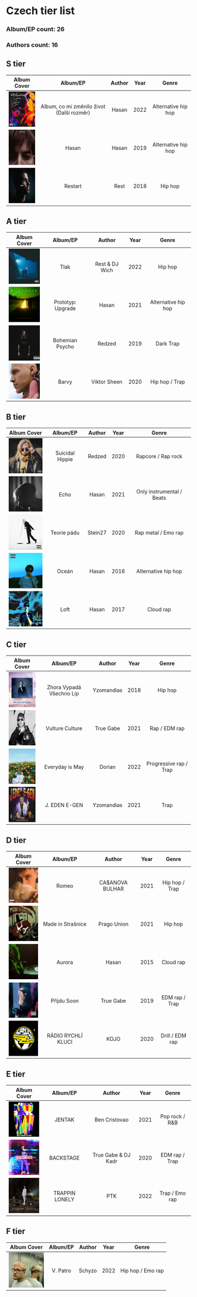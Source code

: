 # Czech tier list

### Album/EP count: 26

### Authors count: 16

## S tier
| Album Cover   |      Album/EP      |  Author | Year | Genre |
|:--------:|:------------------:|:------------:|:----:|:-----:|
| <img src="/images/album_co_mi_zmenilo_zivot_rozmer.jpg" alt="Image not found" width="96" height="96"/>  | Album, co mi změnilo život (Další rozměr) | Hasan | 2022 | Alternative hip hop
| <img src="/images/hasan.jpg" alt="Image not found" width="96" height="96"/> |  Hasan | Hasan | 2019 | Alternative hip hop
| <img src="/images/restart.jpg" alt="Image not found" width="96" height="96"/> |  Restart |  Rest | 2018 | Hip hop

## A tier
| Album Cover   |      Album/EP      |  Author | Year | Genre |
|:--------:|:------------------:|:------------:|:----:|:-----:|
| <img src="/images/tlak.jpg" alt="Image not found" width="96" height="96"/> | Tlak | Rest & DJ Wich | 2022 | Hip hop
| <img src="/images/prototyp_upgrade.jpg" alt="Image not found" width="96" height="96"/> |  Prototyp: Upgrade | Hasan | 2021 | Alternative hip hop
| <img src="/images/bohemian_psycho.jpg" alt="Image not found" width="96" height="96"/> | Bohemian Psycho | Redzed | 2019 | Dark Trap
| <img src="/images/barvy.jpg" alt="Image not found" width="96" height="96"/> | Barvy | Viktor Sheen | 2020 | Hip hop / Trap

## B tier
| Album Cover   |      Album/EP      |  Author | Year | Genre |
|:--------:|:------------------:|:------------:|:----:|:-----:|
| <img src="/images/suicidal_hippie.jpg" alt="Image not found" width="96" height="96"/> | Suicidal Hippie | Redzed | 2020 | Rapcore / Rap rock
| <img src="/images/echo.jpg" alt="Image not found" width="96" height="96"/> |  Echo | Hasan | 2021 | Only instrumental / Beats
| <img src="/images/teorie_padu.jpg" alt="Image not found" width="96" height="96"/> | Teorie pádu | Stein27 | 2020 | Rap metal / Emo rap
| <img src="/images/ocean.jpg" alt="Image not found" width="96" height="96"/> |  Oceán | Hasan | 2016 | Alternative hip hop
| <img src="/images/loft.jpg" alt="Image not found" width="96" height="96"/> |  Loft | Hasan | 2017 | Cloud rap


## C tier
| Album Cover   |      Album/EP      |  Author | Year | Genre |
|:--------:|:------------------:|:------------:|:----:|:-----:|
| <img src="/images/zhora_vypada_vsechno_lip.jpg" alt="Image not found" width="96" height="96"/> |  Zhora Vypadá Všechno Líp | Yzomandias | 2018 | Hip hop
| <img src="/images/vulture_culture.jpg" alt="Image not found" width="96" height="96"/> | Vulture Culture | True Gabe | 2021 | Rap / EDM rap
| <img src="/images/everyday_is_may.jpg" alt="Image not found" width="96" height="96"/> | Everyday is May | Dorian | 2022 | Progressive rap / Trap
| <img src="/images/j_eden_egen.jpg" alt="Image not found" width="96" height="96"/>  |  J. EDEN E-GEN | Yzomandias | 2021 | Trap

## D tier
| Album Cover   |      Album/EP      |  Author | Year | Genre |
|:--------:|:------------------:|:------------:|:----:|:-----:|
| <img src="/images/romeo.jpg" alt="Image not found" width="96" height="96"/> |  Romeo | CA$ANOVA BULHAR | 2021 | Hip hop / Trap
| <img src="/images/made_in_strasnice.jpg" alt="Image not found" width="96" height="96"/> | Made in Strašnice | Prago Union | 2021 | Hip hop
| <img src="/images/aurora.jpg" alt="Image not found" width="96" height="96"/> |  Aurora | Hasan | 2015 | Cloud rap
| <img src="/images/prijdu_soon.jpg" alt="Image not found" width="96" height="96"/> |  Přijdu Soon | True Gabe | 2019 | EDM rap / Trap
| <img src="/images/radio_rychli_kluci.jpg" alt="Image not found" width="96" height="96"/> |  RÁDIO RYCHLÍ KLUCI | KOJO | 2020 | Drill / EDM rap

## E tier
| Album Cover   |      Album/EP      |  Author | Year | Genre |
|:--------:|:------------------:|:------------:|:----:|:-----:|
| <img src="/images/jentak.jpg" alt="Image not found" width="96" height="96"/> | JENTAK | Ben Cristovao | 2021 | Pop rock / R&B
| <img src="/images/backstage.jpg" alt="Image not found" width="96" height="96"/>  | BACKSTAGE | True Gabe & DJ Kadr | 2020 | EDM rap / Trap
| <img src="/images/trappin_lonely.jpg" alt="Image not found" width="96" height="96"/> |  TRAPPIN LONELY | PTK | 2022 | Trap / Emo rap


## F tier
| Album Cover   |      Album/EP      |  Author | Year | Genre |
|:--------:|:------------------:|:------------:|:----:|:-----:|
| <img src="/images/v_patro.jpg" alt="Image not found" width="96" height="96"/> |  V. Patro | Schyzo | 2022 | Hip hop / Emo rap
